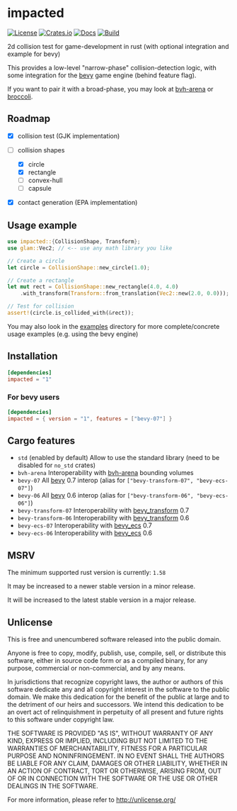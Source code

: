# impacted

[![License](https://img.shields.io/github/license/jcornaz/impacted)](https://github.com/jcornaz/impacted/blob/main/UNLICENSE)
[![Crates.io](https://img.shields.io/crates/v/impacted)](https://crates.io/crates/impacted)
[![Docs](https://img.shields.io/docsrs/impacted)](https://docs.rs/impacted)
[![Build](https://img.shields.io/github/workflow/status/jcornaz/impacted/build)](https://github.com/jcornaz/impacted/actions)


2d collision test for game-development in rust (with optional integration and example for bevy)

This provides a low-level "narrow-phase" collision-detection logic,
with some integration for the [bevy] game engine (behind feature flag).

If you want to pair it with a broad-phase, you may look at [bvh-arena] or [broccoli].

[bevy]: https://bevyengine.org
[bvh-arena]: https://github.com/jcornaz/bvh-arena
[broccoli]: https://github.com/tiby312/broccoli


## Roadmap

* [x] collision test (GJK implementation)
* [ ] collision shapes
  * [x] circle
  * [x] rectangle
  * [ ] convex-hull
  * [ ] capsule
* [x] contact generation (EPA implementation)


## Usage example

```rust
use impacted::{CollisionShape, Transform};
use glam::Vec2; // <-- use any math library you like

// Create a circle
let circle = CollisionShape::new_circle(1.0);

// Create a rectangle
let mut rect = CollisionShape::new_rectangle(4.0, 4.0)
    .with_transform(Transform::from_translation(Vec2::new(2.0, 0.0)));

// Test for collision
assert!(circle.is_collided_with(&rect));
```

You may also look in the [examples](https://github.com/jcornaz/impacted/tree/main/examples) directory
for more complete/concrete usage examples (e.g. using the bevy engine)


## Installation

<!--- x-release-please-start-version --->
```toml
[dependencies]
impacted = "1"
```
<!--- x-release-please-end-version --->


### For bevy users

<!--- x-release-please-start-version --->
```toml
[dependencies]
impacted = { version = "1", features = ["bevy-07"] }
```
<!--- x-release-please-end-version --->


## Cargo features

* `std` (enabled by default) Allow to use the standard library (need to be disabled for `no_std` crates)
* `bvh-arena` Interoperability with [bvh-arena](https://crates.io/crates/bvh-arena) bounding volumes
* `bevy-07` All [bevy](https://bevyengine.org) 0.7 interop (alias for `["bevy-transform-07", "bevy-ecs-07"]`)
* `bevy-06` All [bevy](https://bevyengine.org) 0.6 interop (alias for `["bevy-transform-06", "bevy-ecs-06"]`)
* `bevy-transform-07` Interoperability with [bevy_transform](https://crates.io/crates/bevy_transform) 0.7
* `bevy-transform-06` Interoperability with [bevy_transform](https://crates.io/crates/bevy_transform) 0.6
* `bevy-ecs-07` Interoperability with [bevy_ecs](https://crates.io/crates/bevy_ecs) 0.7
* `bevy-ecs-06` Interoperability with [bevy_ecs](https://crates.io/crates/bevy_ecs) 0.6


## MSRV

The minimum supported rust version is currently: `1.58`

It may be increased to a newer stable version in a minor release.

It will be increased to the latest stable version in a major release.


## Unlicense

This is free and unencumbered software released into the public domain.

Anyone is free to copy, modify, publish, use, compile, sell, or
distribute this software, either in source code form or as a compiled
binary, for any purpose, commercial or non-commercial, and by any
means.

In jurisdictions that recognize copyright laws, the author or authors
of this software dedicate any and all copyright interest in the
software to the public domain. We make this dedication for the benefit
of the public at large and to the detriment of our heirs and
successors. We intend this dedication to be an overt act of
relinquishment in perpetuity of all present and future rights to this
software under copyright law.

THE SOFTWARE IS PROVIDED "AS IS", WITHOUT WARRANTY OF ANY KIND,
EXPRESS OR IMPLIED, INCLUDING BUT NOT LIMITED TO THE WARRANTIES OF
MERCHANTABILITY, FITNESS FOR A PARTICULAR PURPOSE AND NONINFRINGEMENT.
IN NO EVENT SHALL THE AUTHORS BE LIABLE FOR ANY CLAIM, DAMAGES OR
OTHER LIABILITY, WHETHER IN AN ACTION OF CONTRACT, TORT OR OTHERWISE,
ARISING FROM, OUT OF OR IN CONNECTION WITH THE SOFTWARE OR THE USE OR
OTHER DEALINGS IN THE SOFTWARE.

For more information, please refer to <http://unlicense.org/>
